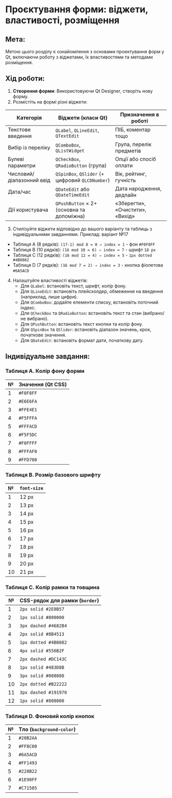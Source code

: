 # Проєктування форми: віджети, властивості, розміщення

## Мета:
Метою цього розділу є ознайомлення з основами проектування форм у Qt, включаючи роботу з віджетами, їх властивостями та методами розміщення.

## Хід роботи:
1. **Створення форми**: Використовуючи Qt Designer, створіть нову форму.
2. Розмістіть на формі різні віджети:

| Категорія                 | Віджети (класи Qt)                              | Призначення в роботі            |
| ------------------------- | ----------------------------------------------- | ------------------------------- |
| Текстове введення         | `QLabel`, `QLineEdit`, `QTextEdit`              | ПІБ, коментар тощо              |
| Вибір із переліку         | `QComboBox`, `QListWidget`                      | Група, перелік предметів        |
| Булеві параметри          | `QCheckBox`, `QRadioButton` (група)             | Опції або спосіб оплати         |
| Числовий/діапазонний ввід | `QSpinBox`, `QSlider` (+ цифровий `QLCDNumber`) | Вік, рейтинг, гучність          |
| Дата/час                  | `QDateEdit` або `QDateTimeEdit`                 | Дата народження, дедлайн        |
| Дії користувача           | `QPushButton` × 2+ (основна та допоміжна)       | «Зберегти», «Очистити», «Вихід» |

3. Стилізуйте віджети відповідно до вашого варіанту та таблиць з індивідуальними завданнями.
Приклад: варіант №17
- Таблиця А (8 рядків): `(17-1) mod 8 = 0 ⇒ index = 1` - фон `#F0F8FF`
- Таблиця B (10 рядків): `(16 mod 10 = 6) ⇒ index = 7` - шрифт `18 px`
- Таблиця C (12 рядків): `(16 mod 12 = 4) ⇒ index = 5` - `1px dotted #4B0082`
- Таблиця D (7 рядків): `(16 mod 7 = 2) ⇒ index = 3` - кнопка фіолетова `#6A5ACD`

4. Налаштуйте властивості віджетів:
   - Для `QLabel`: встановіть текст, шрифт, колір фону.
   - Для `QLineEdit`: встановіть плейсхолдер, обмеження на введення (наприклад, лише цифри).
   - Для `QComboBox`: додайте елементи списку, встановіть поточний індекс.
   - Для `QCheckBox` та `QRadioButton`: встановіть текст та стан (вибрано/не вибрано).
   - Для `QPushButton`: встановіть текст кнопки та колір фону.
   - Для `QSpinBox` та `QSlider`: встановіть діапазон значень, крок, початкове значення.
   - Для `QDateEdit`: встановіть формат дати, початкову дату.
  
## Індивідуальне завдання:

### Таблиця А. Колір фону форми
| №  | Значення (Qt CSS) |
| :- | :---------------- |
| 1  | `#F0F8FF`         |
| 2  | `#E6E6FA`         |
| 3  | `#FFE4E1`         |
| 4  | `#F5FFFA`         |
| 5  | `#FFFACD`         | 
| 6  | `#F5F5DC`         |
| 7  | `#F0FFFF`         |
| 8  | `#FFFAF0`         |
| 9  | `#FFD700`         |


### Таблиця B. Розмір базового шрифту
| №  | `font-size` |
| :- | :---------- |
| 1  | 12 px       | 
| 2  | 13 px       | 
| 3  | 14 px       | 
| 4  | 15 px       | 
| 5  | 16 px       | 
| 6  | 17 px       |
| 7  | 18 px       |
| 8  | 19 px       |
| 9  | 20 px       |
| 10 | 21 px       |


### Таблиця C. Колір рамки та товщина
| №  | CSS-рядок для рамки (`border`) |
| -- | ------------------------------ |
| 1  | `2px solid #2E8B57`            |
| 2  | `1px solid #800000`            |
| 3  | `3px dashed #4682B4`           |
| 4  | `2px solid #8B4513`            |
| 5  | `1px dotted #4B0082`           |
| 6  | `4px solid #556B2F`            |
| 7  | `2px dashed #DC143C`           |
| 8  | `1px solid #483D8B`            |
| 9  | `3px solid #008080`            |
| 10 | `2px dotted #B22222`           |
| 11 | `3px dashed #191970`           |
| 12 | `1px solid #808000`            |


### Таблиця D. Фоновий колір кнопок
| № | Тло (`background-color`) |
| - | ------------------------ |
| 1 | `#20B2AA`                |
| 2 | `#FF8C00`                |
| 3 | `#6A5ACD`                |
| 4 | `#FF1493`                |
| 5 | `#228B22`                |
| 6 | `#1E90FF`                |
| 7 | `#C71585`                |
